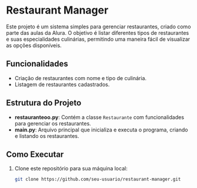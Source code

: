 # Restaurant Manager

Este projeto é um sistema simples para gerenciar restaurantes, criado como parte das aulas da Alura. O objetivo é listar diferentes tipos de restaurantes e suas especialidades culinárias, permitindo uma maneira fácil de visualizar as opções disponíveis.

## Funcionalidades
- Criação de restaurantes com nome e tipo de culinária.
- Listagem de restaurantes cadastrados.

## Estrutura do Projeto

- **restauranteoo.py**: Contém a classe `Restaurante` com funcionalidades para gerenciar os restaurantes.
- **main.py**: Arquivo principal que inicializa e executa o programa, criando e listando os restaurantes.

## Como Executar

1. Clone este repositório para sua máquina local:
   ```bash
   git clone https://github.com/seu-usuario/restaurant-manager.git

